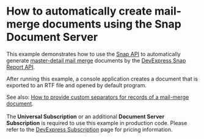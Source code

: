 # How to automatically create mail-merge documents using the Snap Document Server


<p>This example demonstrates how to use the <a href="http://documentation.devexpress.com/#WindowsForms/CustomDocument14525"><u>Snap API</u></a> to automatically generate <a href="https://documentation.devexpress.com/#WindowsForms/CustomDocument16044"><u>master-detail mail merge</u></a> documents by the <a href="http://documentation.devexpress.com/#DocumentServer/CustomDocument15188">DevExpress Snap Report API</a>.</p>
<p>After running this example, a console application creates a document that is exported to an RTF file and opened by default program.</p>
<p>See also: <a href="https://www.devexpress.com/Support/Center/CodeCentral/ViewExample.aspx?exampleId=E5073"><u>How to provide custom separators for records of a mail-merge document</u></a>.<br><br>The<strong> Universal Subscription</strong> or an additional <strong>Document Server Subscription</strong> is required to use this example in production code. Please refer to the <a href="http://www.devexpress.com/Subscriptions/">DevExpress Subscription</a> page for pricing information.</p>

<br/>


